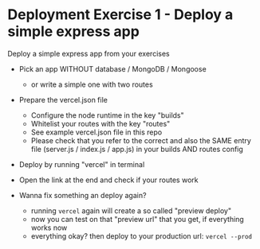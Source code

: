 # Deployment Exercise 1 - Deploy a simple express app

Deploy a simple express app from your exercises

- Pick an app WITHOUT database / MongoDB / Mongoose
	- or write a simple one with two routes

- Prepare the vercel.json file
  - Configure the node runtime in the key "builds"
  - Whitelist your routes with the key "routes"
  - See example vercel.json file in this repo
  - Please check that you refer to the correct and also the SAME entry file (server.js / index.js / app.js) in your builds AND routes config

- Deploy by running "vercel" in terminal
- Open the link at the end and check if your routes work

- Wanna fix something an deploy again?
	- running `vercel` again will create a so called "preview deploy"
	- now you can test on that "preview url" that you get, if everything works now
	- everything okay? then deploy to your production url: `vercel --prod`
